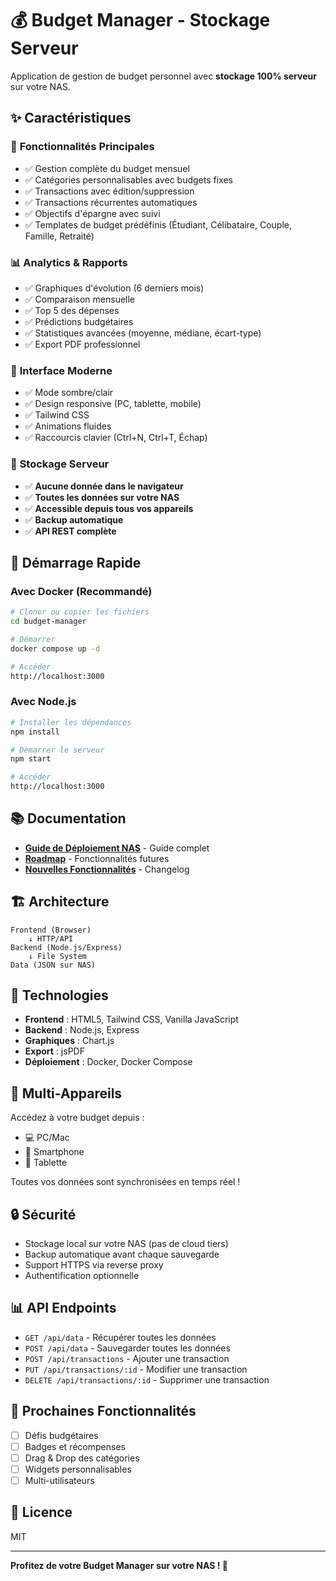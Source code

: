 # 💰 Budget Manager - Stockage Serveur

Application de gestion de budget personnel avec **stockage 100% serveur** sur votre NAS.

## ✨ Caractéristiques

### 🎯 **Fonctionnalités Principales**
- ✅ Gestion complète du budget mensuel
- ✅ Catégories personnalisables avec budgets fixes
- ✅ Transactions avec édition/suppression
- ✅ Transactions récurrentes automatiques
- ✅ Objectifs d'épargne avec suivi
- ✅ Templates de budget prédéfinis (Étudiant, Célibataire, Couple, Famille, Retraité)

### 📊 **Analytics & Rapports**
- ✅ Graphiques d'évolution (6 derniers mois)
- ✅ Comparaison mensuelle
- ✅ Top 5 des dépenses
- ✅ Prédictions budgétaires
- ✅ Statistiques avancées (moyenne, médiane, écart-type)
- ✅ Export PDF professionnel

### 🎨 **Interface Moderne**
- ✅ Mode sombre/clair
- ✅ Design responsive (PC, tablette, mobile)
- ✅ Tailwind CSS
- ✅ Animations fluides
- ✅ Raccourcis clavier (Ctrl+N, Ctrl+T, Échap)

### 💾 **Stockage Serveur**
- ✅ **Aucune donnée dans le navigateur**
- ✅ **Toutes les données sur votre NAS**
- ✅ **Accessible depuis tous vos appareils**
- ✅ **Backup automatique**
- ✅ **API REST complète**

## 🚀 Démarrage Rapide

### **Avec Docker (Recommandé)**

```bash
# Cloner ou copier les fichiers
cd budget-manager

# Démarrer
docker compose up -d

# Accéder
http://localhost:3000
```

### **Avec Node.js**

```bash
# Installer les dépendances
npm install

# Démarrer le serveur
npm start

# Accéder
http://localhost:3000
```

## 📚 Documentation

- **[Guide de Déploiement NAS](GUIDE-DEPLOIEMENT-NAS.md)** - Guide complet
- **[Roadmap](ROADMAP.md)** - Fonctionnalités futures
- **[Nouvelles Fonctionnalités](NOUVELLES-FONCTIONNALITES.md)** - Changelog

## 🏗️ Architecture

```
Frontend (Browser)
    ↓ HTTP/API
Backend (Node.js/Express)
    ↓ File System
Data (JSON sur NAS)
```

## 🔧 Technologies

- **Frontend** : HTML5, Tailwind CSS, Vanilla JavaScript
- **Backend** : Node.js, Express
- **Graphiques** : Chart.js
- **Export** : jsPDF
- **Déploiement** : Docker, Docker Compose

## 📱 Multi-Appareils

Accédez à votre budget depuis :
- 💻 PC/Mac
- 📱 Smartphone
- 📲 Tablette

Toutes vos données sont synchronisées en temps réel !

## 🔒 Sécurité

- Stockage local sur votre NAS (pas de cloud tiers)
- Backup automatique avant chaque sauvegarde
- Support HTTPS via reverse proxy
- Authentification optionnelle

## 📊 API Endpoints

- `GET /api/data` - Récupérer toutes les données
- `POST /api/data` - Sauvegarder toutes les données
- `POST /api/transactions` - Ajouter une transaction
- `PUT /api/transactions/:id` - Modifier une transaction
- `DELETE /api/transactions/:id` - Supprimer une transaction

## 🎯 Prochaines Fonctionnalités

- [ ] Défis budgétaires
- [ ] Badges et récompenses
- [ ] Drag & Drop des catégories
- [ ] Widgets personnalisables
- [ ] Multi-utilisateurs

## 📄 Licence

MIT

---

**Profitez de votre Budget Manager sur votre NAS ! 🎉**
